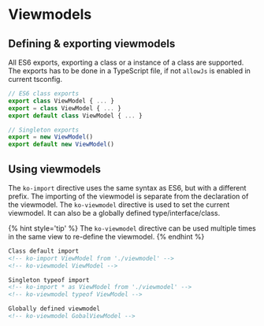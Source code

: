 # Viewmodels

## Defining & exporting viewmodels

All ES6 exports, exporting a class or a instance of a class are supported. The exports has to be done in a TypeScript file, if not `allowJs` is enabled in current tsconfig.

```typescript
// ES6 class exports
export class ViewModel { ... }
export = class ViewModel { ... }
export default class ViewModel { ... }

// Singleton exports
export = new ViewModel()
export default new ViewModel()
```

## Using viewmodels

The `ko-import` directive uses the same syntax as ES6, but with a different prefix. The importing of the viewmodel is separate from the declaration of the viewmodel. The `ko-viewmodel` directive is used to set the current viewmodel. It can also be a globally defined type/interface/class.

{% hint style='tip' %}
The `ko-viewmodel` directive can be used multiple times in the same view to re-define the viewmodel.
{% endhint %}

```html
Class default import
<!-- ko-import ViewModel from './viewmodel' -->
<!-- ko-viewmodel ViewModel -->

Singleton typeof import
<!-- ko-import * as ViewModel from './viewmodel' -->
<!-- ko-viewmodel typeof ViewModel -->

Globally defined viewmodel
<!-- ko-viewmodel GobalViewModel -->
```
